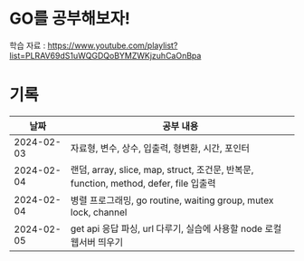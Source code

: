 # GO를 공부해보자!
학습 자료 : https://www.youtube.com/playlist?list=PLRAV69dS1uWQGDQoBYMZWKjzuhCaOnBpa

# 기록

| 날짜         | 공부 내용                                                                      |
|------------|----------------------------------------------------------------------------|
| 2024-02-03 | 자료형, 변수, 상수, 입출력, 형변환, 시간, 포인터                                             |
| 2024-02-04 | 랜덤, array, slice, map, struct, 조건문, 반복문, function, method, defer, file 입출력 |
| 2024-02-04 | 병렬 프로그래밍, go routine, waiting group, mutex lock, channel                   |
| 2024-02-05 | get api 응답 파싱, url 다루기, 실습에 사용할 node 로컬 웹서버 띄우기                            |